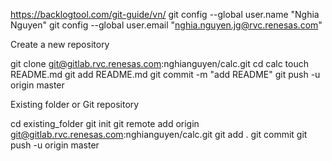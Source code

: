 https://backlogtool.com/git-guide/vn/
git config --global user.name "Nghia Nguyen"
git config --global user.email "nghia.nguyen.jg@rvc.renesas.com"

Create a new repository

git clone git@gitlab.rvc.renesas.com:nghianguyen/calc.git
cd calc
touch README.md
git add README.md
git commit -m "add README"
git push -u origin master

Existing folder or Git repository

cd existing_folder
git init
git remote add origin git@gitlab.rvc.renesas.com:nghianguyen/calc.git
git add .
git commit
git push -u origin master
